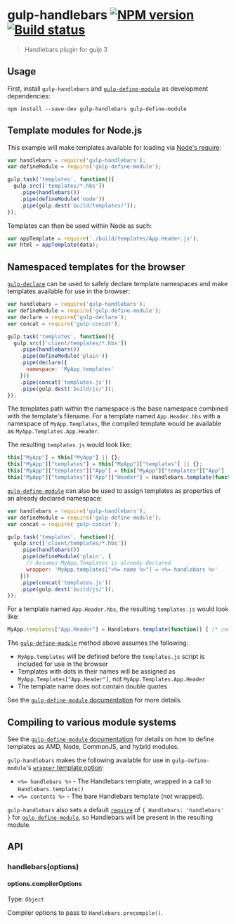 # gulp-handlebars [![NPM version][npm-image]][npm-url] [![Build status][travis-image]][travis-url]
> Handlebars plugin for gulp 3

## Usage

First, install `gulp-handlebars` and [`gulp-define-module`][gulp-define-module] as development dependencies:

```shell
npm install --save-dev gulp-handlebars gulp-define-module
```

## Template modules for Node.js

This example will make templates available for loading via [Node's require](http://nodejs.org/api/globals.html#globals_require):

```js
var handlebars = require('gulp-handlebars');
var defineModule = require('gulp-define-module');

gulp.task('templates', function(){
  gulp.src(['templates/*.hbs'])
    .pipe(handlebars())
    .pipe(defineModule('node'))
    .pipe(gulp.dest('build/templates/'));
});
```

Templates can then be used within Node as such:

```js
var appTemplate = require('./build/templates/App.Header.js');
var html = appTemplate(data);
```

## Namespaced templates for the browser

[`gulp-declare`][gulp-declare] can be used to safely declare template namespaces and make templates available for use in the browser:


```js
var handlebars = require('gulp-handlebars');
var defineModule = require('gulp-define-module');
var declare = require('gulp-declare');
var concat = require('gulp-concat');

gulp.task('templates', function(){
  gulp.src(['client/templates/*.hbs'])
    .pipe(handlebars())
    .pipe(defineModule('plain'))
    .pipe(declare({
      namespace: 'MyApp.templates'
    }))
    .pipe(concat('templates.js'))
    .pipe(gulp.dest('build/js/'));
});
```

The templates path within the namespace is the base namespace combined with the template's filename. For a template named `App.Header.hbs` with a namespace of `MyApp.Templates`, the compiled template would be available as `MyApp.Templates.App.Header`.

The resulting `templates.js` would look like:

```js
this["MyApp"] = this["MyApp"] || {};
this["MyApp"]["templates"] = this["MyApp"]["templates"] || {};
this["MyApp"]["templates"]["App"] = this["MyApp"]["templates"]["App"] || {};
this["MyApp"]["templates"]["App"]["Header"] = Handlebars.template(function() { /* compiled template function */ });
```

[`gulp-define-module`][gulp-define-module] can also be used to assign templates as properties of an already declared namespace:

```js
var handlebars = require('gulp-handlebars');
var defineModule = require('gulp-define-module');
var concat = require('gulp-concat');

gulp.task('templates', function(){
  gulp.src(['client/templates/*.hbs'])
    .pipe(handlebars())
    .pipe(defineModule('plain', {
      // Assumes MyApp.Templates is already declared
      wrapper: 'MyApp.templates["<%= name %>"] = <%= handlebars %>'
    }))
    .pipe(concat('templates.js'))
    .pipe(gulp.dest('build/js/'));
});
```

For a template named `App.Header.hbs`, the resulting `templates.js` would look like:

```js
MyApp.templates["App.Header"] = Handlebars.template(function() { /* compiled template function */ };
```

The [`gulp-define-module`][gulp-define-module] method above assumes the following:

 - `MyApp.templates` will be defined before the `templates.js` script is included for use in the browser
 - Templates with dots in their names will be assigned as `MyApp.Templates["App.Header"]`, not `MyApp.Templates.App.Header`
 - The template name does not contain double quotes

See the [`gulp-define-module` documentation][gulp-define-module documentation] for more details.


## Compiling to various module systems

See the [`gulp-define-module` documentation][gulp-define-module documentation] for details on how to define templates as AMD, Node, CommonJS, and hybrid modules.

`gulp-handlebars` makes the following available for use in `gulp-define-module`'s [`wrapper` template option](https://github.com/wbyoung/gulp-define-module#optionswrapper):

 - `<%= handlebars %>` - The Handlebars template, wrapped in a call to `Handlebars.template()`
 - `<%= contents %>` - The bare Handlebars template (not wrapped).

`gulp-handlebars` also sets a default [`require`](https://github.com/wbyoung/gulp-define-module#optionsrequire) of `{ Handlebars: 'handlebars' }` for [`gulp-define-module`][gulp-define-module], so Handlebars will be present in the resulting module.

## API

### handlebars(options)

#### options.compilerOptions
Type: `Object`

Compiler options to pass to `Handlebars.precompile()`.


[travis-url]: http://travis-ci.org/lazd/gulp-handlebars
[travis-image]: https://secure.travis-ci.org/lazd/gulp-handlebars.png?branch=master
[npm-url]: https://npmjs.org/package/gulp-handlebars
[npm-image]: https://badge.fury.io/js/gulp-handlebars.png

[gulp-define-module documentation]: https://github.com/wbyoung/gulp-define-module#definemoduletype-options
[gulp-define-module]: https://github.com/wbyoung/gulp-define-module
[gulp-handlebars]: https://github.com/lazd/gulp-handlebars
[gulp-declare]: https://github.com/lazd/gulp-declare
